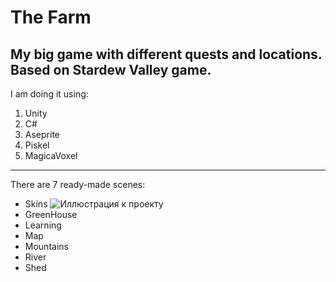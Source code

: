 # The Farm

**My big game with different quests and locations. Based on Stardew Valley game.**
---
I am doing it using:
1. Unity
2. C#
3. Aseprite
4. Piskel
5. MagicaVoxel
---
There are 7 ready-made scenes:
- Skins
![Иллюстрация к проекту](https://github.com/namknf/the-farm/Assets/main/image/farm1.png)
- GreenHouse
- Learning
- Map
- Mountains
- River
- Shed

